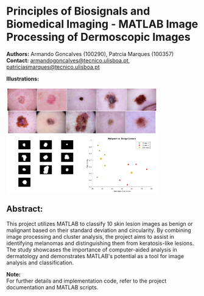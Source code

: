 # Principles of Biosignals and Biomedical Imaging - MATLAB Image Processing of Dermoscopic Images

**Authors:** Armando Goncalves (100290), Patrcia Marques (100357)  
**Contact:** armandogoncalves@tecnico.ulisboa.pt, patriciasmarques@tecnico.ulisboa.pt  

**Illustrations:**

<img src="Data/original.png" alt="Original Lesions" width="400"/>
<div style="display: flex;">
    <img src="Data/masked.png" alt="Masked Image" width="200" />
    <img src="Data/clusters.png" alt="Clusters Image" width="200" />
</div>



## **Abstract:**  
This project utilizes MATLAB to classify 10 skin lesion images as benign or malignant based on their standard deviation and circularity. By combining image processing and cluster analysis, the project aims to assist in identifying melanomas and distinguishing them from keratosis-like lesions. The study showcases the importance of computer-aided analysis in dermatology and demonstrates MATLAB's potential as a tool for image analysis and classification.


**Note:**  
For further details and implementation code, refer to the project documentation and MATLAB scripts.
